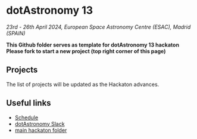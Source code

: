 # dotAstronomy 13 
*23rd - 26th April 2024, European Space Astronomy Centre (ESAC), Madrid (SPAIN)*   

**This Github folder serves as template for dotAstronomy 13 hackaton**
**Please fork to start a new project (top right corner of this page)**

## Projects
The list of projects will be updated as the Hackaton advances.

## Useful links
- [Schedule](https://www.dotastronomy.com/schedule-13)
- [dotAstronomy Slack](https://join.slack.com/t/dotastronomyteam/shared_invite/zt-2eo300ols-PQyNcxo4llv7ijVXgiSEfA)
- [main hackaton folder](https://github.com/ESA-Datalabs/dotAstronomy13)
